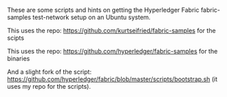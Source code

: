 These are some scripts and hints on getting the Hyperledger Fabric fabric-samples test-network setup on an Ubuntu system.

This uses the repo: https://github.com/kurtseifried/fabric-samples for the scipts

This uses the repo: https://github.com/hyperledger/fabric-samples for the binaries

And a slight fork of the script: https://github.com/hyperledger/fabric/blob/master/scripts/bootstrap.sh (it uses my repo for the scripts).
